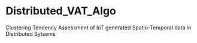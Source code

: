 # Distributed_VAT_Algo
Clustering Tendency Assessment of IoT generated Spatio-Temporal data in Distributed Sytsems

